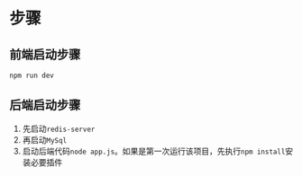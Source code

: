 # 步骤

## 前端启动步骤

`npm run dev`

## 后端启动步骤

1. 先启动`redis-server`
2. 再启动`MySql`
3. 启动后端代码`node app.js`。如果是第一次运行该项目，先执行`npm install`安装必要插件

